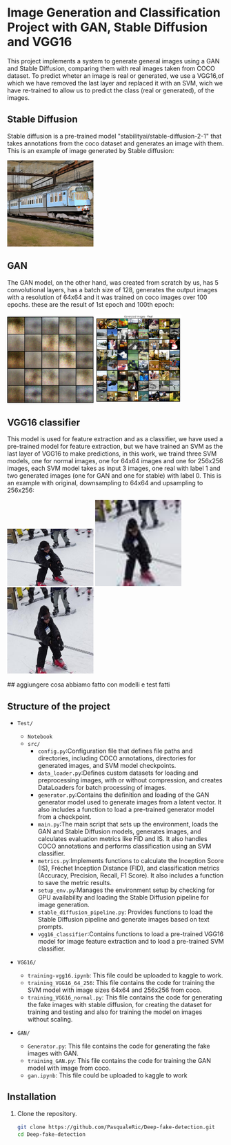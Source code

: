 # Image Generation and Classification Project with GAN, Stable Diffusion and VGG16
This project implements a system to generate general images using a GAN and Stable Diffusion, comparing them with real images taken from COCO dataset.
To predict wheter an image is real or generated, we use a VGG16,of which we have removed the last layer and replaced it with an SVM, wich we have re-trained to allow us to predict the class (real or generated), of the images.
## Stable Diffusion
Stable diffusion is a pre-trained model "stabilityai/stable-diffusion-2-1" that takes annotations from the coco dataset and generates an image with them.
This is an example of image generated by Stable diffusion:

<img src='imgs/fake_image_75748.jpg' width="200px"/>


## GAN
The GAN model, on the other hand, was created from scratch by us, has 5 convolutional layers, has a batch size of 128, generates the output images with a resolution of 64x64 and it was trained on coco images over 100 epochs.
these are the result of 1st epoch and 100th epoch:

<p float="left">
  <img src='imgs/4.png' width="200px"/>
  <img src='imgs/final_generated_images.png' width="200px"/>
</p>

## VGG16 classifier
This model is used for feature extraction and as a classifier, we have used a pre-trained model for feature extraction, but we have trained an SVM as the last layer of VGG16 to make predictions, in this work, we traind three SVM models, one for normal images, one for 64x64 images and one for 256x256 images, each SVM model takes as input 3 images, one real with label 1 and two generated images (one for GAN and one for stable) with label 0.
This is an example with original, downsampling to 64x64 and upsampling to 256x256:
<p float="left">
  <img src='imgs/original/real_image_real_image_248242.jpg.jpg' width="200px"/>
  <img src='imgs/original/image_64x64real_image_248242.jpg.jpg' width="200px"/>
  <img src='imgs/original/image_256x256real_image_248242.jpg.jpg' width="200px"/>
</p>
## aggiungere cosa abbiamo fatto con modelli e test fatti



## Structure of the project
- `Test/`
  - `Notebook`   
  - `src/`
    - `config.py`:Configuration file that defines file paths and directories, including COCO annotations, directories for generated images, and SVM model checkpoints​.
    - `data_loader.py`:Defines custom datasets for loading and preprocessing images, with or without compression, and creates DataLoaders for batch processing of images.
    - `generator.py`:Contains the definition and loading of the GAN generator model used to generate images from a latent vector. It also includes a function to load a pre-trained generator model from a checkpoint.
    - `main.py`:The main script that sets up the environment, loads the GAN and Stable Diffusion models, generates images, and calculates evaluation metrics like FID and IS. It also handles COCO annotations and performs classification using an SVM classifier​.
    - `metrics.py`:Implements functions to calculate the Inception Score (IS), Fréchet Inception Distance (FID), and classification metrics (Accuracy, Precision, Recall, F1 Score). It also includes a function to save the metric results.
    - `setup_env.py`:Manages the environment setup by checking for GPU availability and loading the Stable Diffusion pipeline for image generation​.
    - `stable_diffusion_pipeline.py`: Provides functions to load the Stable Diffusion pipeline and generate images based on text prompts​.
    - `vgg16_classifier`:Contains functions to load a pre-trained VGG16 model for image feature extraction and to load a pre-trained SVM classifier.
      
- `VGG16/`
  - `training-vgg16.ipynb`: This file could be uploaded to kaggle to work.
  - `training_VGG16_64_256`: This file contains the code for training the SVM model with image sizes 64x64 and 256x256 from coco.
  - `training_VGG16_normal.py`: This file contains the code for generating the fake images with stable diffusion, for creating the dataset for training and testing and also for training the model on images without scaling.

- `GAN/`
  - `Generator.py`: This file contains the code for generating the fake images with GAN.
  - `training_GAN.py`: This file contains the code for training the GAN model with image from coco.
  - `gan.ipynb`: This file could be uploaded to kaggle to work
## Installation

1. Clone the repository.
   ```bash
   git clone https://github.com/PasqualeRic/Deep-fake-detection.git
   cd Deep-fake-detection

